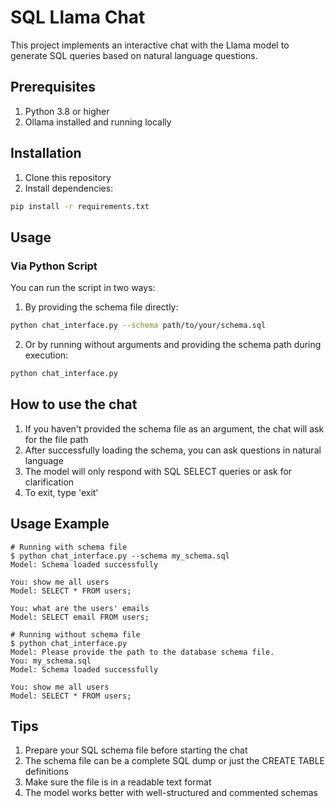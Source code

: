# SQL Llama Chat

This project implements an interactive chat with the Llama model to generate SQL queries based on natural language questions.

## Prerequisites

1. Python 3.8 or higher
2. Ollama installed and running locally

## Installation

1. Clone this repository
2. Install dependencies:
```bash
pip install -r requirements.txt
```

## Usage

### Via Python Script

You can run the script in two ways:

1. By providing the schema file directly:
```bash
python chat_interface.py --schema path/to/your/schema.sql
```

2. Or by running without arguments and providing the schema path during execution:
```bash
python chat_interface.py
```

## How to use the chat

1. If you haven't provided the schema file as an argument, the chat will ask for the file path
2. After successfully loading the schema, you can ask questions in natural language
3. The model will only respond with SQL SELECT queries or ask for clarification
4. To exit, type 'exit'

## Usage Example

```
# Running with schema file
$ python chat_interface.py --schema my_schema.sql
Model: Schema loaded successfully

You: show me all users
Model: SELECT * FROM users;

You: what are the users' emails
Model: SELECT email FROM users;

# Running without schema file
$ python chat_interface.py
Model: Please provide the path to the database schema file.
You: my_schema.sql
Model: Schema loaded successfully

You: show me all users
Model: SELECT * FROM users;
```

## Tips

1. Prepare your SQL schema file before starting the chat
2. The schema file can be a complete SQL dump or just the CREATE TABLE definitions
3. Make sure the file is in a readable text format
4. The model works better with well-structured and commented schemas
``` 